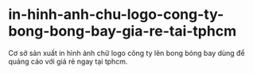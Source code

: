 # in-hinh-anh-chu-logo-cong-ty-bong-bong-bay-gia-re-tai-tphcm
Cơ sở sản xuất in hình ảnh chữ logo công ty lên bong bóng bay dùng để quảng cáo với giá rẻ ngay tại tphcm.
